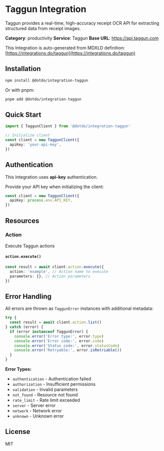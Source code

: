 # Taggun Integration

Taggun provides a real-time, high-accuracy receipt OCR API for extracting structured data from receipt images.

**Category**: productivity
**Service**: Taggun
**Base URL**: https://api.taggun.com

This Integration is auto-generated from MDXLD definition: [https://integrations.do/taggun](https://integrations.do/taggun)

## Installation

```bash
npm install @dotdo/integration-taggun
```

Or with pnpm:

```bash
pnpm add @dotdo/integration-taggun
```

## Quick Start

```typescript
import { TaggunClient } from '@dotdo/integration-taggun'

// Initialize client
const client = new TaggunClient({
  apiKey: 'your-api-key',
})
```

## Authentication

This Integration uses **api-key** authentication.

Provide your API key when initializing the client:

```typescript
const client = new TaggunClient({
  apiKey: process.env.API_KEY,
})
```

## Resources

### Action

Execute Taggun actions

#### `action.execute()`

```typescript
const result = await client.action.execute({
  action: 'example', // Action name to execute
  parameters: {}, // Action parameters
})
```

## Error Handling

All errors are thrown as `TaggunError` instances with additional metadata:

```typescript
try {
  const result = await client.action.list()
} catch (error) {
  if (error instanceof TaggunError) {
    console.error('Error type:', error.type)
    console.error('Error code:', error.code)
    console.error('Status code:', error.statusCode)
    console.error('Retryable:', error.isRetriable())
  }
}
```

**Error Types:**

- `authentication` - Authentication failed
- `authorization` - Insufficient permissions
- `validation` - Invalid parameters
- `not_found` - Resource not found
- `rate_limit` - Rate limit exceeded
- `server` - Server error
- `network` - Network error
- `unknown` - Unknown error

## License

MIT
